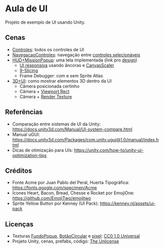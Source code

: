 # Aula de UI
Projeto de exemplo de UI usando Unity.


## Cenas
- [Controles](Assets/Scenes/Controles.unity): todos os controles de UI
- [NavegacaoControles](Assets/Scenes/NavegacaoControles.unity): navegação entre [controles selecionáveis](https://docs.unity3d.com/Packages/com.unity.ugui@1.0/manual/script-SelectableNavigation.html)
- [HUD+MissionPopup](Assets/Scenes/HUD+MissionPopup.unity): uma tela implementada (link pro [design](https://www.figma.com/file/LJ30W3fWc8eZkDteBKhgml/AulaUI))
  + [UI responsiva](https://docs.unity3d.com/Packages/com.unity.ugui@1.0/manual/HOWTO-UIMultiResolution.html)
    usando âncoras e [CanvasScaler](https://docs.unity3d.com/Documentation/Manual/script-CanvasScaler.html)
  + [9-Slicing](https://docs.unity3d.com/Manual/9SliceSprites.html)
  + Frame Debugger: com e sem Sprite Atlas
- [3D+UI](Assets/Scenes/3D+UI.unity): como mostrar elementos 3D dentro da UI
  + Câmera posicionada certinho
  + Câmera + [Viewport Rect](https://docs.unity3d.com/Manual/class-Camera.html)
  + Câmera + [Render Texture](https://docs.unity3d.com/Manual/class-RenderTexture.html)


## Referências
- Comparação entre sistemas de UI da Unity: https://docs.unity3d.com/Manual/UI-system-compare.html
- Manual uGUI: https://docs.unity3d.com/Packages/com.unity.ugui@1.0/manual/index.html
- Dicas de otimização para UIs: https://unity.com/how-to/unity-ui-optimization-tips


## Créditos
- Fonte Acme por Juan Pablo del Peral, Huerta Tipográfica: https://fonts.google.com/specimen/Acme
- Ícones Heart, Bacon, Bread, Chesse e Rocket por EmojiOne: https://github.com/EmojiTwo/emojitwo
- Sprite Yellow Button por Kenney (UI Pack): https://kenney.nl/assets/ui-pack

## Licenças
- Texturas [FundoPopup](Assets/Sprites/gilzoide-FundoPopup.png), [BotãoCircular](Assets/Sprites/gilzoide-BotãoCircular.png) e [pixel](Assets/Sprites/gilzoide-pixel.png): [CC0 1.0 Universal](https://creativecommons.org/publicdomain/zero/1.0/)
- Projeto Unity, cenas, prefabs, código: [The Unlicense](https://unlicense.org/)
